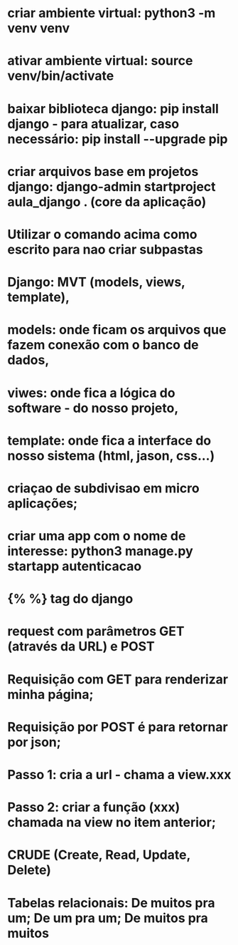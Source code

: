 # criar ambiente virtual: python3 -m venv venv 
# ativar ambiente virtual: source venv/bin/activate
# baixar biblioteca django: pip install django - para atualizar, caso necessário: pip install --upgrade pip
# criar arquivos base em projetos django: django-admin startproject aula_django . (core da aplicação)
# Utilizar o comando acima como escrito para nao criar subpastas
# Django: MVT (models, views, template), 
# models: onde ficam os arquivos que fazem conexão com o banco de dados, 
# viwes: onde fica a lógica do software - do nosso projeto, 
# template: onde fica a interface do nosso sistema (html, jason, css...)
# criaçao de subdivisao em micro aplicações; 
# criar uma app com o nome de interesse: python3 manage.py startapp autenticacao
# {% %} tag do django
# request com parâmetros GET (através da URL) e POST
# Requisição com GET para renderizar minha página;
# Requisição por POST é para retornar por json; 
# Passo 1: cria a url - chama a view.xxx
# Passo 2: criar a função (xxx) chamada na view no item anterior;
# CRUDE (Create, Read, Update, Delete)
# Tabelas relacionais: De muitos pra um; De um pra um; De muitos pra muitos
